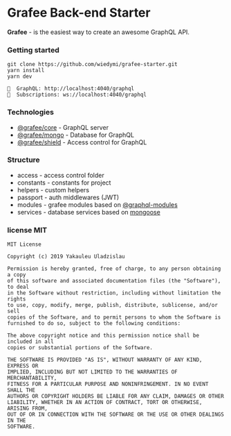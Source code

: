 # Grafee Back-end Starter

**Grafee** - is the easiest way to create an awesome GraphQL API.

### Getting started

```
git clone https://github.com/wiedymi/grafee-starter.git
yarn install
yarn dev

🚀  GraphQL: http://localhost:4040/graphql
🚀  Subscriptions: ws://localhost:4040/graphql
```


### Technologies

- [@grafee/core](https://www.npmjs.com/package/@grafee/core) - GraphQL server
- [@grafee/mongo](https://www.npmjs.com/package/@grafee/mongo) - Database for GraphQL
- [@grafee/shield](https://www.npmjs.com/package/@grafee/shield) - Access control for GraphQL

### Structure

- access - access control folder
- constants - constants for project
- helpers - custom helpers
- passport - auth middlewares (JWT)
- modules - grafee modules based on [@graphql-modules](https://www.npmjs.com/package/@graphql-modules/core)
- services - database services based on [mongoose](https://www.npmjs.com/package/mongoose)

### license MIT

```
MIT License

Copyright (c) 2019 Yakauleu Uladzislau

Permission is hereby granted, free of charge, to any person obtaining a copy
of this software and associated documentation files (the "Software"), to deal
in the Software without restriction, including without limitation the rights
to use, copy, modify, merge, publish, distribute, sublicense, and/or sell
copies of the Software, and to permit persons to whom the Software is
furnished to do so, subject to the following conditions:

The above copyright notice and this permission notice shall be included in all
copies or substantial portions of the Software.

THE SOFTWARE IS PROVIDED "AS IS", WITHOUT WARRANTY OF ANY KIND, EXPRESS OR
IMPLIED, INCLUDING BUT NOT LIMITED TO THE WARRANTIES OF MERCHANTABILITY,
FITNESS FOR A PARTICULAR PURPOSE AND NONINFRINGEMENT. IN NO EVENT SHALL THE
AUTHORS OR COPYRIGHT HOLDERS BE LIABLE FOR ANY CLAIM, DAMAGES OR OTHER
LIABILITY, WHETHER IN AN ACTION OF CONTRACT, TORT OR OTHERWISE, ARISING FROM,
OUT OF OR IN CONNECTION WITH THE SOFTWARE OR THE USE OR OTHER DEALINGS IN THE
SOFTWARE.
```
